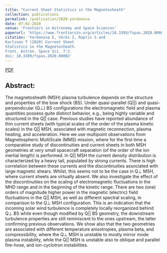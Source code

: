 ```yaml
---
title: "Current Sheet Statistics in the Magnetosheath"
collection: publications
permalink: /publication/2020-yordanova
date: 07-02-2020
venue: 'Frontiers in Astronomy and Space Sciences'
paperurl: 'https://www.frontiersin.org/articles/10.3389/fspas.2020.00002/full'
citation: 'Yordanova E, Vörös Z, Raptis S and
Karlsson T (2020) Current Sheet
Statistics in the Magnetosheath.
Front. Astron. Space Sci. 7:2.
doi: 10.3389/fspas.2020.00002'
---
```



[PDF](https://www.savvasraptis.github.io/files/papers/2020/fspas-07-00002.pdf)

Abstract:
------

The magnetosheath (MSH) plasma turbulence depends on the structure and properties
of the bow shock (BS). Under quasi-parallel (Q||) and quasi-perpendicular (Q⊥) BS
configurations the electromagnetic field and plasma quantities possess quite distinct
behavior, e.g., being highly variable and structured in the Q|| case. Previous studies have
reported abundance of thin current sheets (with typical scales of the order of the plasma
kinetic scales) in the Q|| MSH, associated with magnetic reconnection, plasma heating,
and acceleration. Here we use multipoint observations from Magnetospheric MultiScale
(MMS) mission, where for the first time a comparative study of discontinuities and current
sheets in both MSH geometries at very small spacecraft separation (of the order of the ion
inertial length) is performed. In Q|| MSH the current density distribution is characterized
by a heavy tail, populated by strong currents. There is high correlation between these
currents and the discontinuities associated with large magnetic shears. Whilst, this
seems not to be the case in Q⊥ MSH, where current sheets are virtually absent.
We also investigate the effect of the discontinuities on the scaling of electromagnetic
fluctuations in the MHD range and in the beginning of the kinetic range. There are
two (one) orders of magnitude higher power in the magnetic (electric) field fluctuations
in the Q|| MSH, as well as different spectral scaling, in comparison to the Q⊥ MSH
configuration. This is an indication that the incoming solar wind turbulence is completely
locally reorganized behind Q⊥ BS while even though modified by Q|| BS geometry, the
downstream turbulence properties are still reminiscent to the ones upstream, the latter
confirming previous observations. We show also that the two geometries are associated
with different temperature anisotropies, plasma beta, and compressibility, where the Q⊥
MSH is unstable to mostly mirror mode plasma instability, while the Q|| MSH is unstable
also to oblique and parallel fire-hose, and ion-cyclotron instabilities.
